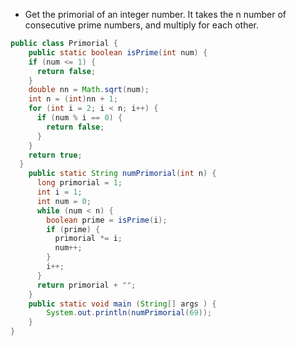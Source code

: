 - Get the primorial of an integer number. It takes the n number of consecutive prime numbers, and multiply for each other.

```java
public class Primorial {
    public static boolean isPrime(int num) {
    if (num <= 1) {
      return false;
    }
    double nn = Math.sqrt(num);
    int n = (int)nn + 1;
    for (int i = 2; i < n; i++) {
      if (num % i == 0) {
        return false;
      }
    }
    return true;
  }
    public static String numPrimorial(int n) {
      long primorial = 1;
      int i = 1;
      int num = 0;
      while (num < n) {
        boolean prime = isPrime(i);
        if (prime) {
          primorial *= i;
          num++;
        }
        i++;
      }
      return primorial + "";
    }
    public static void main (String[] args ) {
    	System.out.println(numPrimorial(69));
    }
}
```
